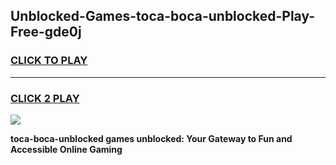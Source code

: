 
## Unblocked-Games-toca-boca-unblocked-Play-Free-gde0j
<h3>
<a href="https://premium76.site?title=toca-boca-unblocked&ref=18A1">CLICK TO PLAY</a></h3>
<hr>

<h3>
<a href="https://premium76.site?title=toca-boca-unblocked&ref=18A1">CLICK 2 PLAY</a>
  
</h3>

<a href="https://premium76.site?title=toca-boca-unblocked&ref=18A1"><img src="https://clearcache.store/games.png"></a>


**toca-boca-unblocked games unblocked: Your Gateway to Fun and Accessible Online Gaming**
